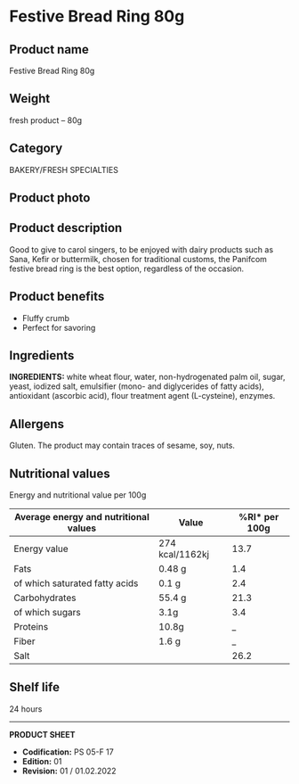 # Festive Bread Ring 80g

## Product name
Festive Bread Ring 80g

## Weight
fresh product – 80g

## Category
BAKERY/FRESH SPECIALTIES

## Product photo

## Product description
Good to give to carol singers, to be enjoyed with dairy products such as Sana, Kefir or buttermilk, chosen for traditional customs, the Panifcom festive bread ring is the best option, regardless of the occasion.

## Product benefits
- Fluffy crumb
- Perfect for savoring


## Ingredients
**INGREDIENTS:** white wheat flour, water, non-hydrogenated palm oil, sugar, yeast, iodized salt, emulsifier (mono- and diglycerides of fatty acids), antioxidant (ascorbic acid), flour treatment agent (L-cysteine), enzymes.

## Allergens
Gluten.  The product may contain traces of sesame, soy, nuts.

## Nutritional values
Energy and nutritional value per 100g

| Average energy and nutritional values | Value | %RI* per 100g |
|-----------------------------------------|--------|------------------|
| Energy value                            | 274 kcal/1162kj | 13.7             |
| Fats                                    | 0.48 g        | 1.4              |
| of which saturated fatty acids          | 0.1 g         | 2.4              |
| Carbohydrates                           | 55.4 g        | 21.3             |
| of which sugars                         | 3.1g         | 3.4              |
| Proteins                                | 10.8g         | _                |
| Fiber                                   | 1.6 g         | _                |
| Salt                                    |             | 26.2             |


## Shelf life
24 hours

---
**PRODUCT SHEET**
- **Codification:** PS 05-F 17
- **Edition:** 01
- **Revision:** 01 / 01.02.2022
